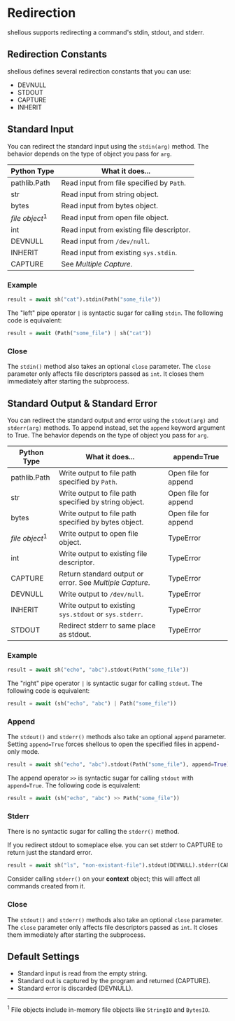 Redirection
===========

shellous supports redirecting a command's stdin, stdout, and stderr.


Redirection Constants
---------------------

shellous defines several redirection constants that you can use:

- DEVNULL
- STDOUT
- CAPTURE
- INHERIT

Standard Input
--------------

You can redirect the standard input using the `stdin(arg)` method. The behavior depends on the type of object you 
pass for `arg`.

| Python Type | What it does... |
| ----------- | --------------- |
| pathlib.Path | Read input from file specified by `Path`. |
| str | Read input from string object. |
| bytes | Read input from bytes object. |
| *file object*<sup>1</sup> | Read input from open file object. |
| int | Read input from existing file descriptor. |
| DEVNULL | Read input from `/dev/null`. |
| INHERIT  | Read input from existing `sys.stdin`. |
| CAPTURE | See *Multiple Capture*. |

### Example

```python
result = await sh("cat").stdin(Path("some_file"))
```

The "left" pipe operator `|` is syntactic sugar for calling `stdin`. The following code is equivalent:

```python
result = await (Path("some_file") | sh("cat"))
```

### Close

The `stdin()` method also takes an optional `close` parameter. The `close` parameter only affects
file descriptors passed as `int`. It closes them immediately after starting the subprocess.

Standard Output & Standard Error
---------------------

You can redirect the standard output and error using the `stdout(arg)` and `stderr(arg)` methods. To append 
instead, set the `append` keyword argument to True. The behavior  depends on the type of object you pass for 
`arg`. 

| Python Type | What it does... | append=True
| ----------- | --------------- | ------
| pathlib.Path | Write output to file path specified by `Path`. | Open file for append
| str | Write output to file path specified by string object. | Open file for append
| bytes | Write output to file path specified by bytes object. | Open file for append
| *file object*<sup>1</sup> | Write output to open file object. | TypeError
| int | Write output to existing file descriptor. | TypeError
| CAPTURE | Return standard output or error. See *Multiple Capture*. | TypeError
| DEVNULL | Write output to `/dev/null`. | TypeError
| INHERIT  | Write output to existing `sys.stdout` or `sys.stderr`. | TypeError
| STDOUT | Redirect stderr to same place as stdout. | TypeError

### Example

```python
result = await sh("echo", "abc").stdout(Path("some_file"))
```

The "right" pipe operator `|` is syntactic sugar for calling `stdout`. The following code is equivalent:

```python
result = await (sh("echo", "abc") | Path("some_file"))
```

### Append

The `stdout()` and `stderr()` methods also take an optional `append` parameter. Setting `append=True` forces
shellous to open the specified files in append-only mode.

```python
result = await sh("echo", "abc").stdout(Path("some_file"), append=True)
```

The append operator `>>` is syntactic sugar for calling `stdout` with `append=True`. The following code is 
equivalent:

```python
result = await (sh("echo", "abc") >> Path("some_file"))
```

### Stderr

There is no syntactic sugar for calling the `stderr()` method. 

If you redirect stdout to someplace else. you can set stderr to CAPTURE to return just the standard error.

```python
result = await sh("ls", "non-existant-file").stdout(DEVNULL).stderr(CAPTURE)
```

Consider calling `stderr()` on your **context** object; this will affect all commands created from it.

### Close

The `stdout()` and `stderr()` methods also take an optional `close` parameter. The `close` parameter only affects
file descriptors passed as `int`. It closes them immediately after starting the subprocess.

Default Settings
----------------

- Standard input is read from the empty string.
- Standard out is captured by the program and returned (CAPTURE).
- Standard error is discarded (DEVNULL).


----

<sup>1</sup> File objects include in-memory file objects like `StringIO` and `BytesIO`.
